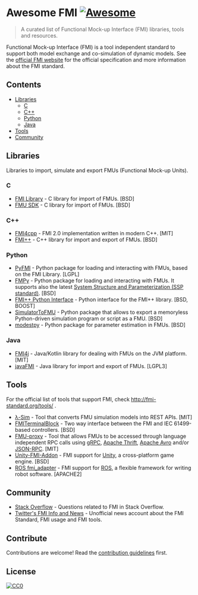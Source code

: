 # Awesome FMI [![Awesome](https://cdn.rawgit.com/sindresorhus/awesome/d7305f38d29fed78fa85652e3a63e154dd8e8829/media/badge.svg)](https://github.com/sindresorhus/awesome)

> A curated list of Functional Mock-up Interface (FMI) libraries, tools and resources.

Functional Mock-up Interface (FMI) is a tool independent standard to support both model exchange and co-simulation of dynamic models.
See the [official FMI website](http://fmi-standard.org/) for the official specification and more information about the FMI standard.

## Contents

- [Libraries](#section)
  - [C](#c)
  - [C++](#c-1)
  - [Python](#python)
  - [Java](#java)
- [Tools](#tools) 
- [Community](#community)


## Libraries

Libraries to import, simulate and export FMUs (Functional Mock-up Units). 

### C 
- [FMI Library](http://jmodelica.org/FMILibrary) - C library for import of FMUs. [BSD] 
- [FMU SDK](https://www.qtronic.de/en/fmusdk.html) - C library for import of FMUs. [BSD]

### C++
- [FMI4cpp](https://github.com/SFI-Mechatronics/FMI4cpp) - FMI 2.0 implementation written in modern C++. [MIT]
- [FMI++](https://sourceforge.net/projects/fmipp/) - C++ library for import and export of FMUs. [BSD]

### Python
- [PyFMI](http://www.pyfmi.org/) - Python package for loading and interacting with FMUs, based on the FMI Library. [LGPL]
- [FMPy](https://github.com/CATIA-Systems/FMPy) - Python package for loading and interacting with FMUs. It supports also the latest [System Structure and Parameterization (SSP standard)](https://www.modelica.org/projects). [BSD]
- [FMI++ Python Interface](https://pypi.python.org/pypi/fmipp) - Python interface for the FMI++ library. [BSD, BOOST]
- [SimulatorToFMU](https://github.com/LBNL-ETA/SimulatorToFMU) - Python package that allows to export a memoryless Python-driven simulation program or script as a FMU. [BSD]
- [modestpy](https://github.com/sdu-cfei/modest-py) - Python package for parameter estimation in FMUs. [BSD]

### Java
- [FMI4j](https://sfi-mechatronics.github.io/FMI4j/) - Java/Kotlin library for dealing with FMUs on the JVM platform. [MIT]
- [javaFMI](https://bitbucket.org/siani/javafmi) - Java library for import and export of FMUs. [LGPL3]

## Tools 
For the official list of tools that support FMI, check http://fmi-standard.org/tools/ . 

- [λ-Sim](https://github.com/mbonvini/LambdaSim) - Tool that converts FMU simulation models into REST APIs. [MIT]
- [FMITerminalBlock](https://github.com/AIT-IES/FMITerminalBlock) -  Two way interface between the FMI and IEC 61499-based controllers. [BSD]
- [FMU-proxy](https://sfi-mechatronics.github.io/FMU-proxy/) - Tool that allows FMUs to be accessed through language independent RPC calls using [gRPC](https://grpc.io/), [Apache Thrift](https://thrift.apache.org/), [Apache Avro](https://avro.apache.org/) and/or [JSON-RPC](http://www.jsonrpc.org/specification). [MIT]
- [Unity-FMI-Addon](https://github.com/CATIA-Systems/Unity-FMI-Addon) - FMI support for [Unity](https://unity3d.com/), a cross-platform game engine. [BSD]
- [ROS fmi_adapter](https://github.com/boschresearch/fmi_adapter) - FMI support for [ROS](http://www.ros.org/), a flexible framework for writing robot software. [APACHE2]


## Community
- [Stack Overflow](https://stackoverflow.com/tags/fmi) - Questions related to FMI in Stack Overflow. 
- [Twitter's FMI Info and News](https://twitter.com/fmi_info) - Unofficial news account about the FMI Standard, FMI usage and FMI tools.


## Contribute

Contributions are welcome! Read the [contribution guidelines](CONTRIBUTING.md) first.


## License

[![CC0](http://mirrors.creativecommons.org/presskit/buttons/88x31/svg/cc-zero.svg)](http://creativecommons.org/publicdomain/zero/1.0)
